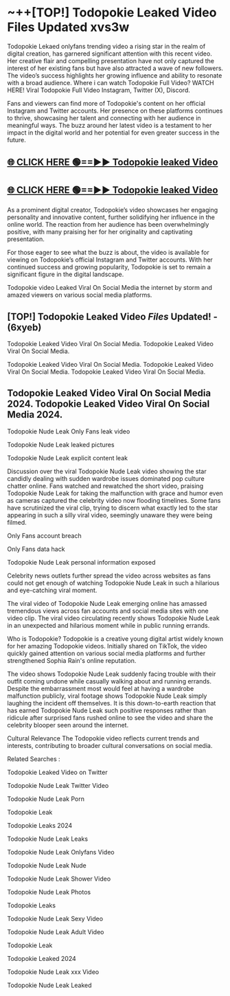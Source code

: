 # ~++[TOP!] Todopokie Leaked Video Files Updated xvs3w

 Todopokie Lekaed onlyfans trending video a rising star in the realm of digital creation, has garnered significant attention with this recent video. Her creative flair and compelling presentation have not only captured the interest of her existing fans but have also attracted a wave of new followers. The video’s success highlights her growing influence and ability to resonate with a broad audience.
Where i can watch  Todopokie Full Video? WATCH HERE! Viral  Todopokie Full Video Instagram, Twitter (X), Discord.


Fans and viewers can find more of  Todopokie's content on her official Instagram and Twitter accounts. Her presence on these platforms continues to thrive, showcasing her talent and connecting with her audience in meaningful ways. The buzz around her latest video is a testament to her impact in the digital world and her potential for even greater success in the future.


## [🌐 CLICK HERE 🟢==►►  Todopokie leaked Video ](https://onlyclips.site?title=Todopokie&ref=git)

## [🌐 CLICK HERE 🟢==►►  Todopokie leaked Video ](https://onlyclips.site?title=Todopokie&ref=git)


As a prominent digital creator,  Todopokie’s video showcases her engaging personality and innovative content, further solidifying her influence in the online world. The reaction from her audience has been overwhelmingly positive, with many praising her for her originality and captivating presentation.

For those eager to see what the buzz is about, the video is available for viewing on  Todopokie’s official Instagram and Twitter accounts. With her continued success and growing popularity,  Todopokie is set to remain a significant figure in the digital landscape.


  Todopokie video Leaked Viral On Social Media the internet by storm and amazed viewers on various social media platforms.


## [TOP!]  Todopokie Leaked Video *Files* Updated! - (6xyeb) 

 Todopokie Leaked Video Viral On Social Media. Todopokie Leaked Video Viral On Social Media.

 Todopokie Leaked Video Viral On Social Media. Todopokie Leaked Video Viral On Social Media. Todopokie Leaked Video Viral On Social Media.


##  Todopokie Leaked Video Viral On Social Media 2024. Todopokie Leaked Video Viral On Social Media 2024.
 Todopokie Nude Leak Only Fans leak video

 Todopokie Nude Leak leaked pictures

 Todopokie Nude Leak explicit content leak

Discussion over the viral  Todopokie Nude Leak video showing the star candidly dealing with sudden wardrobe issues dominated pop culture chatter online. Fans watched and rewatched the short video, praising  Todopokie Nude Leak for taking the malfunction with grace and humor even as cameras captured the celebrity video now flooding timelines. Some fans have scrutinized the viral clip, trying to discern what exactly led to the star appearing in such a silly viral video, seemingly unaware they were being filmed.


Only Fans account breach

Only Fans data hack

 Todopokie Nude Leak personal information exposed

Celebrity news outlets further spread the video across websites as fans could not get enough of watching  Todopokie Nude Leak in such a hilarious and eye-catching viral moment.


The viral video of  Todopokie Nude Leak emerging online has amassed tremendous views across fan accounts and social media sites with one video clip. The viral video circulating recently shows  Todopokie Nude Leak in an unexpected and hilarious moment while in public running errands.


Who is  Todopokie?  Todopokie is a creative young digital artist widely known for her amazing  Todopokie videos. Initially shared on TikTok, the video quickly gained attention on various social media platforms and further strengthened Sophia Rain's online reputation.

The video shows  Todopokie Nude Leak suddenly facing trouble with their outfit coming undone while casually walking about and running errands. Despite the embarrassment most would feel at having a wardrobe malfunction publicly, viral footage shows  Todopokie Nude Leak simply laughing the incident off themselves. It is this down-to-earth reaction that has earned  Todopokie Nude Leak such positive responses rather than ridicule after surprised fans rushed online to see the video and share the celebrity blooper seen around the internet.

Cultural Relevance The  Todopokie video reflects current trends and interests, contributing to broader cultural conversations on social media.

Related Searches :

 Todopokie Leaked Video on Twitter

 Todopokie Nude Leak Twitter Video

 Todopokie Nude Leak Porn

 Todopokie Leak 

 Todopokie Leaks 2024

 Todopokie Nude Leak Leaks

 Todopokie Nude Leak Onlyfans Video

 Todopokie Nude Leak Nude

 Todopokie Nude Leak Shower Video

 Todopokie Nude Leak Photos

 Todopokie Leaks

 Todopokie Nude Leak Sexy Video

 Todopokie Nude Leak Adult Video

 Todopokie Leak

 Todopokie Leaked 2024

 Todopokie Nude Leak xxx Video

 Todopokie Nude Leak Leaked